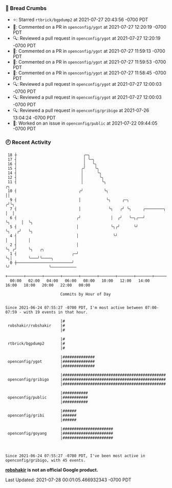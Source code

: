 ### 🍞 Bread Crumbs

 * ⭐️: Starred `rtbrick/bgpdump2` at 2021-07-27 20:43:56 -0700 PDT
 * 💬: Commented on a PR in  `openconfig/ygot` at 2021-07-27 12:20:19 -0700 PDT
 * 🔍: Reviewed a pull request in  `openconfig/ygot` at 2021-07-27 12:20:19 -0700 PDT
 * 💬: Commented on a PR in  `openconfig/ygot` at 2021-07-27 11:59:13 -0700 PDT
 * 💬: Commented on a PR in  `openconfig/ygot` at 2021-07-27 11:59:53 -0700 PDT
 * 💬: Commented on a PR in  `openconfig/ygot` at 2021-07-27 11:58:45 -0700 PDT
 * 🔍: Reviewed a pull request in  `openconfig/ygot` at 2021-07-27 12:00:03 -0700 PDT
 * 🔍: Reviewed a pull request in  `openconfig/ygot` at 2021-07-27 12:00:03 -0700 PDT
 * 🔍: Reviewed a pull request in  `openconfig/gribigo` at 2021-07-26 13:04:24 -0700 PDT
 * 👀: Worked on an issue in `openconfig/public` at 2021-07-22 09:44:05 -0700 PDT

### 🕘 Recent Activity
```
 18 ┼                             ╭─╮
 17 ┤                             │ ╰─╮
 16 ┤                             │   ╰╮
 15 ┤                            ╭╯    ╰╮
 14 ┤                            │      ╰╮
 12 ┤                            │       ╰╮
 11 ┤                            │        ╰╮                                 ╭╮
 10 ┤                           ╭╯         ╰╮                                ││
  9 ┤                           │           ╰╮     ╭─╮                      ╭╯╰╮
  7 ┤                           │            ╰╮   ╭╯ ╰╮     ╭────────╮      │  │
  6 ┤                          ╭╯             │  ╭╯   ╰─╮╭──╯        ╰╮     │  ╰╮
  5 ┤                          │              ╰╮╭╯      ╰╯            ╰╮   ╭╯   ╰╮
  4 ┤                          │               ╰╯                      │   │     │
  2 ┤                          │                                       ╰╮ ╭╯     ╰╮   ╭╮
  1 ┤                        ╭─╯                                        ╰╮│       ╰───╯╰────╮
  0 ┼────────────────────────╯                                           ╰╯                 ╰───────────
    +───────+───────+───────+───────+───────+───────+───────+───────+───────+───────+───────+───────+────
  00:00   02:00   04:00   06:00   08:00   10:00   12:00   14:00   16:00   18:00   20:00   22:00   00:00   

						Commits by Hour of Day


Since 2021-06-24 07:55:27 -0700 PDT, I'm most active between 07:00-07:59 - with 19 events in that hour.

```



```
                        |#
 robshakir/robshakir    |#
                        |#

                        |#
 rtbrick/bgpdump2       |#
                        |#

                        |##############
 openconfig/ygot        |##############
                        |##############

                        |#############################################
 openconfig/gribigo     |#############################################
                        |#############################################

                        |###########
 openconfig/public      |###########
                        |###########

                        |######
 openconfig/gribi       |######
                        |######

                        |######################
 openconfig/goyang      |######################
                        |######################



Since 2021-06-24 07:55:27 -0700 PDT, I've been most active in openconfig/gribigo, with 45 events.

```
**[robshakir](mailto:robjs@google.com) is not an official Google product.**  


Last Updated: 2021-07-28 00:01:05.466932343 -0700 PDT
